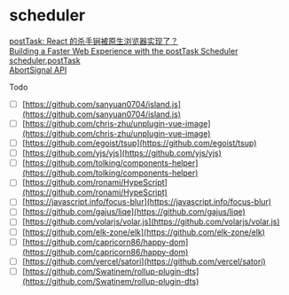 # scheduler

[postTask: React 的杀手锏被原生浏览器实现了？](https://mp.weixin.qq.com/s/TznQdLt4bHA8TuDNFR8b2Q)  
[Building a Faster Web Experience with the postTask Scheduler](https://medium.com/airbnb-engineering/building-a-faster-web-experience-with-the-posttask-scheduler-276b83454e91)  
[scheduler.postTask](https://github.com/WICG/scheduling-apis/blob/main/explainers/prioritized-post-task.md)  
[AbortSignal API](https://developer.mozilla.org/en-US/docs/Web/API/AbortSignal)


Todo
- [ ] [https://github.com/sanyuan0704/island.js](https://github.com/sanyuan0704/island.js)  
- [ ] [https://github.com/chris-zhu/unplugin-vue-image](https://github.com/chris-zhu/unplugin-vue-image)  
- [ ] [https://github.com/egoist/tsup](https://github.com/egoist/tsup)  
- [ ] [https://github.com/yjs/yjs](https://github.com/yjs/yjs)  
- [ ] [https://github.com/tolking/components-helper](https://github.com/tolking/components-helper)  
- [ ] [https://github.com/ronami/HypeScript](https://github.com/ronami/HypeScript)  
- [ ] [https://javascript.info/focus-blur](https://javascript.info/focus-blur)  
- [ ] [https://github.com/gajus/liqe](https://github.com/gajus/liqe)  
- [ ] [https://github.com/volarjs/volar.js](https://github.com/volarjs/volar.js) 
- [ ] [https://github.com/elk-zone/elk](https://github.com/elk-zone/elk)  
- [ ] [https://github.com/capricorn86/happy-dom](https://github.com/capricorn86/happy-dom)  
- [ ] [https://github.com/vercel/satori](https://github.com/vercel/satori)  
- [ ] [https://github.com/Swatinem/rollup-plugin-dts](https://github.com/Swatinem/rollup-plugin-dts)
